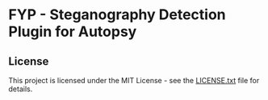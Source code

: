 # FYP - Steganography Detection Plugin for Autopsy

## License
This project is licensed under the MIT License - see the [LICENSE.txt](LICENSE.txt) file for details.



